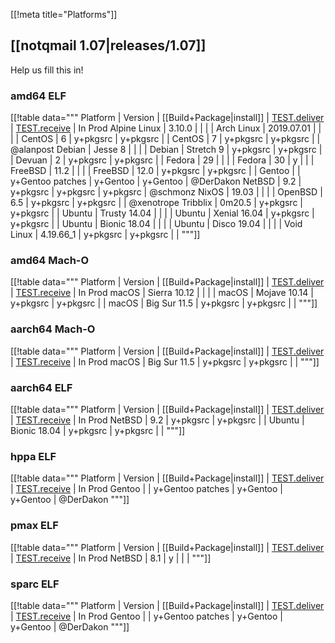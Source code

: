 [[!meta title="Platforms"]]

## [[notqmail 1.07|releases/1.07]]

Help us fill this in!

### amd64 ELF

[[!table data="""
Platform     | Version      | [[Build+Package|install]] | [TEST.deliver](https://github.com/notqmail/notqmail/blob/master/TEST.deliver) | [TEST.receive](https://github.com/notqmail/notqmail/blob/master/TEST.receive) | In Prod
Alpine Linux |       3.10.0 |               |              |              |
Arch Linux   |   2019.07.01 |               |              |              |
CentOS       |            6 | y+pkgsrc      | y+pkgsrc     |              |
CentOS       |            7 | y+pkgsrc      | y+pkgsrc     |              | @alanpost
Debian       |      Jesse 8 |               |              |              |
Debian       |    Stretch 9 | y+pkgsrc      | y+pkgsrc     |              |
Devuan       |            2 | y+pkgsrc      | y+pkgsrc     |              |
Fedora       |           29 |               |              |              |
Fedora       |           30 | y             |              |              |
FreeBSD      |         11.2 |               |              |              |
FreeBSD      |         12.0 | y+pkgsrc      | y+pkgsrc     |              |
Gentoo       |              | y+Gentoo patches | y+Gentoo  | y+Gentoo     | @DerDakon
NetBSD       |          9.2 | y+pkgsrc      | y+pkgsrc     | y+pkgsrc     | @schmonz
NixOS        |        19.03 |               |              |              |
OpenBSD      |          6.5 | y+pkgsrc      | y+pkgsrc     |              | @xenotrope
Tribblix     |       0m20.5 | y+pkgsrc      | y+pkgsrc     |              |
Ubuntu       | Trusty 14.04 |               |              |              |
Ubuntu       | Xenial 16.04 | y+pkgsrc      | y+pkgsrc     |              |
Ubuntu       | Bionic 18.04 |               |              |              |
Ubuntu       |  Disco 19.04 |               |              |              |
Void Linux   |    4.19.66_1 | y+pkgsrc      | y+pkgsrc     |              |
"""]]

### amd64 Mach-O

[[!table data="""
Platform     | Version      | [[Build+Package|install]] | [TEST.deliver](https://github.com/notqmail/notqmail/blob/master/TEST.deliver) | [TEST.receive](https://github.com/notqmail/notqmail/blob/master/TEST.receive) | In Prod
macOS        | Sierra 10.12 |               |              |              |
macOS        | Mojave 10.14 | y+pkgsrc      | y+pkgsrc     |              |
macOS        | Big Sur 11.5 | y+pkgsrc      | y+pkgsrc     |              |
"""]]

### aarch64 Mach-O

[[!table data="""
Platform     | Version      | [[Build+Package|install]] | [TEST.deliver](https://github.com/notqmail/notqmail/blob/master/TEST.deliver) | [TEST.receive](https://github.com/notqmail/notqmail/blob/master/TEST.receive) | In Prod
macOS        | Big Sur 11.5 | y+pkgsrc      | y+pkgsrc     |              |
"""]]

### aarch64 ELF

[[!table data="""
Platform     | Version      | [[Build+Package|install]] | [TEST.deliver](https://github.com/notqmail/notqmail/blob/master/TEST.deliver) | [TEST.receive](https://github.com/notqmail/notqmail/blob/master/TEST.receive) | In Prod
NetBSD       | 9.2          | y+pkgsrc      | y+pkgsrc     |              |
Ubuntu       | Bionic 18.04 | y+pkgsrc      | y+pkgsrc     |              |
"""]]

### hppa ELF

[[!table data="""
Platform     | Version      | [[Build+Package|install]] | [TEST.deliver](https://github.com/notqmail/notqmail/blob/master/TEST.deliver) | [TEST.receive](https://github.com/notqmail/notqmail/blob/master/TEST.receive) | In Prod
Gentoo       |              | y+Gentoo patches | y+Gentoo  | y+Gentoo     | @DerDakon
"""]]

### pmax ELF

[[!table data="""
Platform     | Version      | [[Build+Package|install]] | [TEST.deliver](https://github.com/notqmail/notqmail/blob/master/TEST.deliver) | [TEST.receive](https://github.com/notqmail/notqmail/blob/master/TEST.receive) | In Prod
NetBSD       |          8.1 | y             |              |              |
"""]]

### sparc ELF

[[!table data="""
Platform     | Version      | [[Build+Package|install]] | [TEST.deliver](https://github.com/notqmail/notqmail/blob/master/TEST.deliver) | [TEST.receive](https://github.com/notqmail/notqmail/blob/master/TEST.receive) | In Prod
Gentoo       |              | y+Gentoo patches | y+Gentoo  | y+Gentoo     | @DerDakon
"""]]
